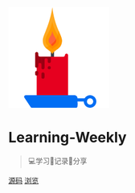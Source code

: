 ![logo](./img/logo.png ':size=100')

# Learning-Weekly

> 💻学习📝记录🔗分享

[源码](https://github.com/eryajf/Learning-Weekly)
[浏览](README.md)
